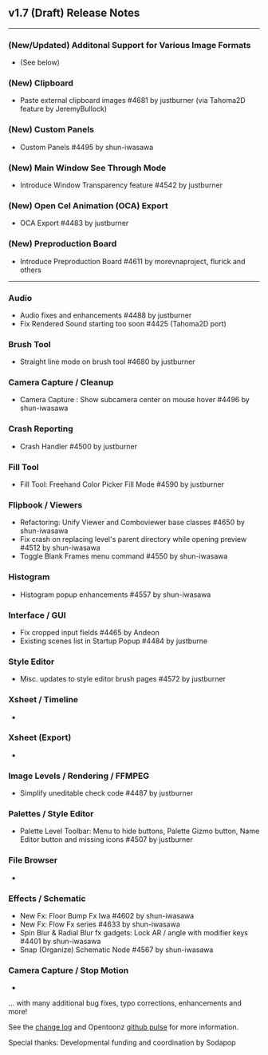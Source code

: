 ## v1.7 (Draft) Release Notes 
-----
### (New/Updated) Additonal Support for Various Image Formats
- (See below)
### (New) Clipboard
- Paste external clipboard images #4681 by justburner (via Tahoma2D feature by JeremyBullock)
### (New) Custom Panels
- Custom Panels #4495 by shun-iwasawa 
### (New) Main Window See Through Mode 
- Introduce Window Transparency feature #4542 by justburner 
### (New) Open Cel Animation (OCA) Export
- OCA Export #4483 by justburner
### (New) Preproduction Board 
- Introduce Preproduction Board #4611 by morevnaproject, flurick and others 
-----
### Audio
- Audio fixes and enhancements #4488 by justburner
- Fix Rendered Sound starting too soon #4425 (Tahoma2D port)
### Brush Tool
- Straight line mode on brush tool #4680 by justburner
### Camera Capture / Cleanup
- Camera Capture : Show subcamera center on mouse hover #4496 by shun-iwasawa
### Crash Reporting
- Crash Handler #4500 by justburner
### Fill Tool
- Fill Tool: Freehand Color Picker Fill Mode #4590 by justburner
### Flipbook / Viewers
- Refactoring: Unify Viewer and Comboviewer base classes #4650 by shun-iwasawa 
- Fix crash on replacing level's parent directory while opening preview #4512 by shun-iwasawa
- Toggle Blank Frames menu command #4550 by shun-iwasawa 
### Histogram
- Histogram popup enhancements #4557 by shun-iwasawa
### Interface / GUI
- Fix cropped input fields #4465 by Andeon
- Existing scenes list in Startup Popup #4484 by justburne
### Style Editor
- Misc. updates to style editor brush pages #4572 by justburner
### Xsheet / Timeline
- 
### Xsheet (Export)
- 
### Image Levels / Rendering / FFMPEG
- Simplify uneditable check code #4487 by justburner 
### Palettes / Style Editor
- Palette Level Toolbar: Menu to hide buttons, Palette Gizmo button, Name Editor button and missing icons #4507 by justburner 
### File Browser
-
### Effects / Schematic
- New Fx: Floor Bump Fx Iwa #4602 by shun-iwasawa 
- New Fx: Flow Fx series #4633 by shun-iwasawa 
- Spin Blur & Radial Blur fx gadgets: Lock AR / angle with modifier keys #4401 by shun-iwasawa 
- Snap (Organize) Schematic Node #4567 by shun-iwasawa
### Camera Capture / Stop Motion
-

... with many additional bug fixes, typo corrections, enhancements and more!

See the [change log]() and Opentoonz [github pulse](https://github.com/opentoonz/opentoonz/pulse) for more information.

Special thanks:  Developmental funding and coordination by Sodapop
